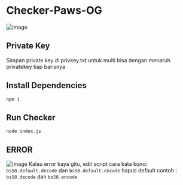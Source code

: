 # Checker-Paws-OG

![image](https://github.com/user-attachments/assets/3392c3d1-583d-496f-baf2-00b0ac41ceb3)

## Private Key
Simpan private key di privkey.txt
untuk multi bisa dengan menaruh privatekey tiap barisnya

## Install Dependencies
```npm i```

## Run Checker
```node index.js```

## ERROR
![image](https://github.com/user-attachments/assets/e03fbc1f-21bb-4d69-8f50-4d70bd7563d6)
Kalau error kaya gitu, edit script cara kata kunci `bs58.default.decode` dan `bs58.default.encode`
hapus default contoh : `bs58.decode` dan `bs58.encode`
